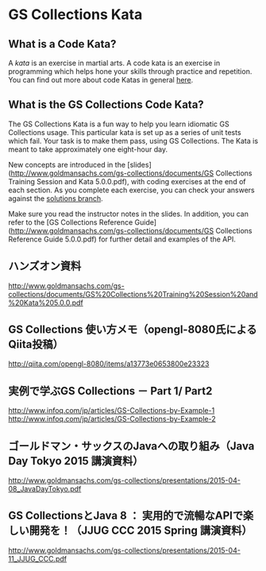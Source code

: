 # GS Collections Kata

## What is a Code Kata?
A _kata_ is an exercise in martial arts. A code kata is an exercise in programming which helps hone your skills through practice and repetition. You can find out more about code Katas in general [here](http://codekata.pragprog.com).

## What is the GS Collections Code Kata?
The GS Collections Kata is a fun way to help you learn idiomatic GS Collections usage. This particular kata is set up as a series of unit tests which fail. Your task is to make them pass, using GS Collections. The Kata is meant to take approximately one eight-hour day.

New concepts are introduced in the [slides](http://www.goldmansachs.com/gs-collections/documents/GS Collections Training Session and Kata 5.0.0.pdf), with coding exercises at the end of each section. As you complete each exercise, you can check your answers against the [solutions branch](https://github.com/goldmansachs/gs-collections-kata/tree/solutions).

Make sure you read the instructor notes in the slides. In addition, you can refer to the [GS Collections Reference Guide](http://www.goldmansachs.com/gs-collections/documents/GS Collections Reference Guide 5.0.0.pdf) for further detail and examples of the API.


## ハンズオン資料
http://www.goldmansachs.com/gs-collections/documents/GS%20Collections%20Training%20Session%20and%20Kata%205.0.0.pdf

## GS Collections 使い方メモ（opengl-8080氏によるQiita投稿）
http://qiita.com/opengl-8080/items/a13773e0653800e23323

## 実例で学ぶGS Collections － Part 1/ Part2
http://www.infoq.com/jp/articles/GS-Collections-by-Example-1
http://www.infoq.com/jp/articles/GS-Collections-by-Example-2

## ゴールドマン・サックスのJavaへの取り組み（Java Day Tokyo 2015 講演資料）
http://www.goldmansachs.com/gs-collections/presentations/2015-04-08_JavaDayTokyo.pdf

## GS CollectionsとJava 8 ： 実用的で流暢なAPIで楽しい開発を！（JJUG CCC 2015 Spring 講演資料）
http://www.goldmansachs.com/gs-collections/presentations/2015-04-11_JJUG_CCC.pdf

